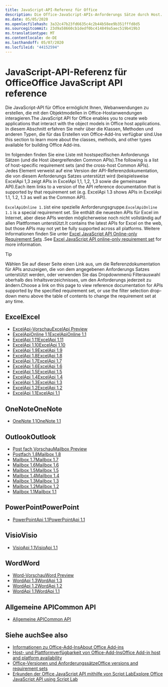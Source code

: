 ```yaml
---
title: JavaScript-API-Referenz für Office
description: Die Office-JavaScript-APIs-Anforderungs Sätze durch Host.
ms.date: 05/05/2020
ms.openlocfilehash: 3a32c47b23fd6635c4c2b44b58ee9b351fffd8d5
ms.sourcegitcommit: 23d9a58660cb1dedf0bc414849a5aec519b419b3
ms.translationtype: MT
ms.contentlocale: de-DE
ms.lasthandoff: 05/07/2020
ms.locfileid: "44152594"
---
```

# <a name="office-javascript-api-reference"></a><span data-ttu-id="8ded4-103">JavaScript-API-Referenz für Office</span><span class="sxs-lookup"><span data-stu-id="8ded4-103">Office JavaScript API reference</span></span>

<span data-ttu-id="8ded4-104">Die JavaScript-API für Office ermöglicht Ihnen, Webanwendungen zu erstellen, die mit den Objektmodellen in Office-Hostanwendungen interagieren.</span><span class="sxs-lookup"><span data-stu-id="8ded4-104">The JavaScript API for Office enables you to create web applications that interact with the object models in Office host applications.</span></span> <span data-ttu-id="8ded4-105">In diesem Abschnitt erfahren Sie mehr über die Klassen, Methoden und anderen Typen, die für das Erstellen von Office-Add-Ins verfügbar sind.</span><span class="sxs-lookup"><span data-stu-id="8ded4-105">Use this section to learn more about the classes, methods, and other types available for building Office Add-ins.</span></span>

<span data-ttu-id="8ded4-106">Im folgenden finden Sie eine Liste mit hostspezifischen Anforderungs Sätzen (und die Host übergreifenden Common APIs).</span><span class="sxs-lookup"><span data-stu-id="8ded4-106">The following is a list of host-specific requirement sets (and the cross-host Common APIs).</span></span> <span data-ttu-id="8ded4-107">Jedes Element verweist auf eine Version der API-Referenzdokumentation, die von diesem Anforderungs Satzes unterstützt wird (beispielsweise ExcelApi 1,3 zeigt APIs in ExcelApi 1,1, 1,2, 1,3 sowie die gemeinsame API).</span><span class="sxs-lookup"><span data-stu-id="8ded4-107">Each item links to a version of the API reference documentation that is supported by that requirement set (e.g. ExcelApi 1.3 shows APIs in ExcelApi 1.1, 1.2, 1.3 as well as the Common API).</span></span>

<span data-ttu-id="8ded4-108">`ExcelApiOnline 1.1`ist eine spezielle Anforderungsgruppe.</span><span class="sxs-lookup"><span data-stu-id="8ded4-108">`ExcelApiOnline 1.1` is a special requirement set.</span></span> <span data-ttu-id="8ded4-109">Sie enthält die neuesten APIs für Excel im Internet, aber diese APIs werden möglicherweise noch nicht vollständig auf allen Plattformen unterstützt.</span><span class="sxs-lookup"><span data-stu-id="8ded4-109">It contains the latest APIs for Excel on the web, but those APIs may not yet be fully supported across all platforms.</span></span> <span data-ttu-id="8ded4-110">Weitere Informationen finden Sie unter [Excel JavaScript API Online-only Requirement Sets](/office/dev/add-ins/reference/requirement-sets/excel-api-online-requirement-set) .</span><span class="sxs-lookup"><span data-stu-id="8ded4-110">See [Excel JavaScript API online-only requirement set](/office/dev/add-ins/reference/requirement-sets/excel-api-online-requirement-set) for more information.</span></span>

> [!TIP]
> <span data-ttu-id="8ded4-111">Wählen Sie auf dieser Seite einen Link aus, um die Referenzdokumentation für APIs anzuzeigen, die von dem angegebenen Anforderungs Satzes unterstützt werden, oder verwenden Sie das Dropdownmenü Filterauswahl oberhalb des Inhaltsverzeichnisses, um den Anforderungs jederzeit zu ändern.</span><span class="sxs-lookup"><span data-stu-id="8ded4-111">Choose a link on this page to view reference documentation for APIs supported by the specified requirement set, or use the filter selection drop-down menu above the table of contents to change the requirement set at any time.</span></span>

## <a name="excel"></a><span data-ttu-id="8ded4-112">Excel</span><span class="sxs-lookup"><span data-stu-id="8ded4-112">Excel</span></span>

- [<span data-ttu-id="8ded4-113">ExcelApi-Vorschau</span><span class="sxs-lookup"><span data-stu-id="8ded4-113">ExcelApi Preview</span></span>](/javascript/api/excel?view=excel-js-preview)
- [<span data-ttu-id="8ded4-114">ExcelApiOnline 1,1</span><span class="sxs-lookup"><span data-stu-id="8ded4-114">ExcelApiOnline 1.1</span></span>](/javascript/api/excel?view=excel-js-online)
- [<span data-ttu-id="8ded4-115">ExcelApi 1,11</span><span class="sxs-lookup"><span data-stu-id="8ded4-115">ExcelApi 1.11</span></span>](/javascript/api/excel?view=excel-js-1.11)
- [<span data-ttu-id="8ded4-116">ExcelApi 1.10</span><span class="sxs-lookup"><span data-stu-id="8ded4-116">ExcelApi 1.10</span></span>](/javascript/api/excel?view=excel-js-1.10)
- [<span data-ttu-id="8ded4-117">ExcelApi 1.9</span><span class="sxs-lookup"><span data-stu-id="8ded4-117">ExcelApi 1.9</span></span>](/javascript/api/excel?view=excel-js-1.9)
- [<span data-ttu-id="8ded4-118">ExcelApi 1.8</span><span class="sxs-lookup"><span data-stu-id="8ded4-118">ExcelApi 1.8</span></span>](/javascript/api/excel?view=excel-js-1.8)
- [<span data-ttu-id="8ded4-119">ExcelApi 1.7</span><span class="sxs-lookup"><span data-stu-id="8ded4-119">ExcelApi 1.7</span></span>](/javascript/api/excel?view=excel-js-1.7)
- [<span data-ttu-id="8ded4-120">ExcelApi 1.6</span><span class="sxs-lookup"><span data-stu-id="8ded4-120">ExcelApi 1.6</span></span>](/javascript/api/excel?view=excel-js-1.6)
- [<span data-ttu-id="8ded4-121">ExcelApi 1.5</span><span class="sxs-lookup"><span data-stu-id="8ded4-121">ExcelApi 1.5</span></span>](/javascript/api/excel?view=excel-js-1.5)
- [<span data-ttu-id="8ded4-122">ExcelApi 1.4</span><span class="sxs-lookup"><span data-stu-id="8ded4-122">ExcelApi 1.4</span></span>](/javascript/api/excel?view=excel-js-1.4)
- [<span data-ttu-id="8ded4-123">ExcelApi 1.3</span><span class="sxs-lookup"><span data-stu-id="8ded4-123">ExcelApi 1.3</span></span>](/javascript/api/excel?view=excel-js-1.3)
- [<span data-ttu-id="8ded4-124">ExcelApi 1.2</span><span class="sxs-lookup"><span data-stu-id="8ded4-124">ExcelApi 1.2</span></span>](/javascript/api/excel?view=excel-js-1.2)
- [<span data-ttu-id="8ded4-125">ExcelApi 1.1</span><span class="sxs-lookup"><span data-stu-id="8ded4-125">ExcelApi 1.1</span></span>](/javascript/api/excel?view=excel-js-1.1)

## <a name="onenote"></a><span data-ttu-id="8ded4-126">OneNote</span><span class="sxs-lookup"><span data-stu-id="8ded4-126">OneNote</span></span>

- [<span data-ttu-id="8ded4-127">OneNote 1,1</span><span class="sxs-lookup"><span data-stu-id="8ded4-127">OneNote 1.1</span></span>](/javascript/api/onenote?view=onenote-js-1.1)

## <a name="outlook"></a><span data-ttu-id="8ded4-128">Outlook</span><span class="sxs-lookup"><span data-stu-id="8ded4-128">Outlook</span></span>

- [<span data-ttu-id="8ded4-129">Post fach Vorschau</span><span class="sxs-lookup"><span data-stu-id="8ded4-129">Mailbox Preview</span></span>](/javascript/api/outlook?view=outlook-js-preview)
- [<span data-ttu-id="8ded4-130">Postfach 1.8</span><span class="sxs-lookup"><span data-stu-id="8ded4-130">Mailbox 1.8</span></span>](/javascript/api/outlook?view=outlook-js-1.8)
- [<span data-ttu-id="8ded4-131">Mailbox 1.7</span><span class="sxs-lookup"><span data-stu-id="8ded4-131">Mailbox 1.7</span></span>](/javascript/api/outlook?view=outlook-js-1.7)
- [<span data-ttu-id="8ded4-132">Mailbox 1.6</span><span class="sxs-lookup"><span data-stu-id="8ded4-132">Mailbox 1.6</span></span>](/javascript/api/outlook?view=outlook-js-1.6)
- [<span data-ttu-id="8ded4-133">Mailbox 1.5</span><span class="sxs-lookup"><span data-stu-id="8ded4-133">Mailbox 1.5</span></span>](/javascript/api/outlook?view=outlook-js-1.5)
- [<span data-ttu-id="8ded4-134">Mailbox 1.4</span><span class="sxs-lookup"><span data-stu-id="8ded4-134">Mailbox 1.4</span></span>](/javascript/api/outlook?view=outlook-js-1.4)
- [<span data-ttu-id="8ded4-135">Mailbox 1.3</span><span class="sxs-lookup"><span data-stu-id="8ded4-135">Mailbox 1.3</span></span>](/javascript/api/outlook?view=outlook-js-1.3)
- [<span data-ttu-id="8ded4-136">Mailbox 1.2</span><span class="sxs-lookup"><span data-stu-id="8ded4-136">Mailbox 1.2</span></span>](/javascript/api/outlook?view=outlook-js-1.2)
- [<span data-ttu-id="8ded4-137">Mailbox 1.1</span><span class="sxs-lookup"><span data-stu-id="8ded4-137">Mailbox 1.1</span></span>](/javascript/api/outlook?view=outlook-js-1.1)

## <a name="powerpoint"></a><span data-ttu-id="8ded4-138">PowerPoint</span><span class="sxs-lookup"><span data-stu-id="8ded4-138">PowerPoint</span></span>

- [<span data-ttu-id="8ded4-139">PowerPointApi 1.1</span><span class="sxs-lookup"><span data-stu-id="8ded4-139">PowerPointApi 1.1</span></span>](/javascript/api/powerpoint?view=powerpoint-js-1.1)

## <a name="visio"></a><span data-ttu-id="8ded4-140">Visio</span><span class="sxs-lookup"><span data-stu-id="8ded4-140">Visio</span></span>

- [<span data-ttu-id="8ded4-141">VisioApi 1,1</span><span class="sxs-lookup"><span data-stu-id="8ded4-141">VisioApi 1.1</span></span>](/javascript/api/visio?view=visio-js-1.1)

## <a name="word"></a><span data-ttu-id="8ded4-142">Word</span><span class="sxs-lookup"><span data-stu-id="8ded4-142">Word</span></span>

- [<span data-ttu-id="8ded4-143">Word-Vorschau</span><span class="sxs-lookup"><span data-stu-id="8ded4-143">Word Preview</span></span>](/javascript/api/word?view=word-js-preview)
- [<span data-ttu-id="8ded4-144">WordApi 1.3</span><span class="sxs-lookup"><span data-stu-id="8ded4-144">WordApi 1.3</span></span>](/javascript/api/word?view=word-js-1.3)
- [<span data-ttu-id="8ded4-145">WordApi 1.2</span><span class="sxs-lookup"><span data-stu-id="8ded4-145">WordApi 1.2</span></span>](/javascript/api/word?view=word-js-1.2)
- [<span data-ttu-id="8ded4-146">WordApi 1.1</span><span class="sxs-lookup"><span data-stu-id="8ded4-146">WordApi 1.1</span></span>](/javascript/api/word?view=word-js-1.1)

## <a name="common-api"></a><span data-ttu-id="8ded4-147">Allgemeine API</span><span class="sxs-lookup"><span data-stu-id="8ded4-147">Common API</span></span>

- [<span data-ttu-id="8ded4-148">Allgemeine API</span><span class="sxs-lookup"><span data-stu-id="8ded4-148">Common API</span></span>](/javascript/api/office?view=common-js)

## <a name="see-also"></a><span data-ttu-id="8ded4-149">Siehe auch</span><span class="sxs-lookup"><span data-stu-id="8ded4-149">See also</span></span>

- [<span data-ttu-id="8ded4-150">Informationen zu Office-Add-Ins</span><span class="sxs-lookup"><span data-stu-id="8ded4-150">About Office Add-ins</span></span>](/office/dev/add-ins/overview)
- [<span data-ttu-id="8ded4-151">Host- und Plattformverfügbarkeit von Office-Add-Ins</span><span class="sxs-lookup"><span data-stu-id="8ded4-151">Office Add-in host and platform availability</span></span>](/office/dev/add-ins/overview/office-add-in-availability)
- [<span data-ttu-id="8ded4-152">Office-Versionen und Anforderungssätze</span><span class="sxs-lookup"><span data-stu-id="8ded4-152">Office versions and requirement sets</span></span>](/office/dev/add-ins/develop/office-versions-and-requirement-sets)
- [<span data-ttu-id="8ded4-153">Erkunden der Office JavaScript API mithilfe von Script Lab</span><span class="sxs-lookup"><span data-stu-id="8ded4-153">Explore Office JavaScript API using Script Lab</span></span>](/office/dev/add-ins/overview/explore-with-script-lab)
